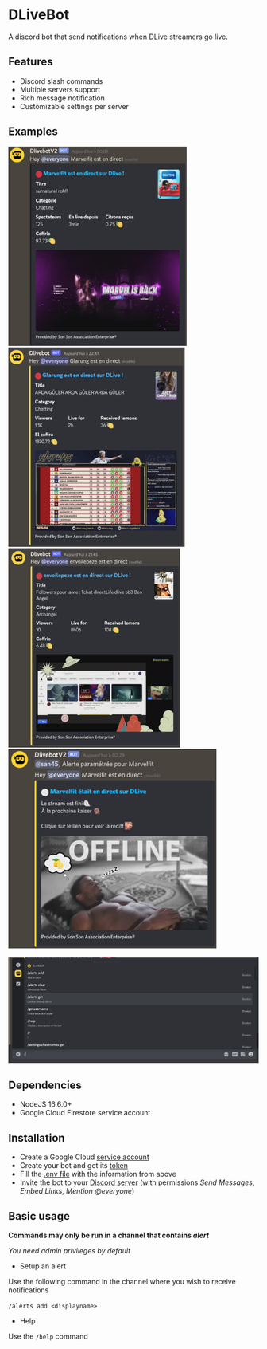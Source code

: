 # DLiveBot

A discord bot that send notifications when DLive streamers go live.

## Features

- Discord slash commands
- Multiple servers support
- Rich message notification
- Customizable settings per server

## Examples

<img src="images/online1.png" height="400" />
<img src="images/online2.png" height="400" />
<img src="images/online3.png" height="400" />

<img src="images/offline.png" height="400" />

![](images/settings.png)

## Dependencies

- NodeJS 16.6.0+
- Google Cloud Firestore service account

## Installation

- Create a Google Cloud [service account](https://cloud.google.com/iam/docs/creating-managing-service-account-keys)
- Create your bot and get its [token](https://discordjs.guide/preparations/setting-up-a-bot-application.html#creating-your-bot)
- Fill the [.env file](.env) with the information from above
- Invite the bot to your [Discord server](https://discordjs.guide/preparations/adding-your-bot-to-servers.html#bot-invite-links) (with permissions _Send Messages_, _Embed Links_, _Mention @everyone_)

## Basic usage

**Commands may only be run in a channel that contains _alert_**

_You need admin privileges by default_

- Setup an alert

Use the following command in the channel where you wish to receive notifications

`/alerts add <displayname>`

- Help

Use the `/help` command
